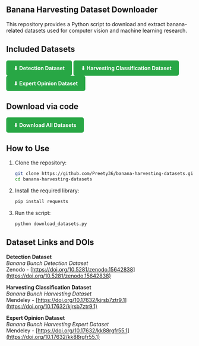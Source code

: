 ## Banana Harvesting Dataset Downloader

This repository provides a Python script to download and extract banana-related datasets used for computer vision and machine learning research.

## Included Datasets

<a href="https://zenodo.org/records/15642838/files/Dataset.zip?download=1" download style="display:inline-block; padding:12px 20px; background:#28a745; color:white; text-decoration:none; border-radius:5px; font-weight:bold;">⬇ Detection Dataset  </a>
<a href="https://prod-dcd-datasets-cache-zipfiles.s3.eu-west-1.amazonaws.com/kjrsb7ztr9-1.zip" download style="display:inline-block; padding:12px 20px; background:#28a745; color:white; text-decoration:none; border-radius:5px; font-weight:bold;">⬇ Harvesting Classification Dataset  </a>
<a href="https://prod-dcd-datasets-cache-zipfiles.s3.eu-west-1.amazonaws.com/kk88rgfr55-1.zip" download style="display:inline-block; padding:12px 20px; background:#28a745; color:white; text-decoration:none; border-radius:5px; font-weight:bold;">⬇ Expert Opinion Dataset  </a>

## Download via code

<a href="https://github.com/Preety36/banana-harvesting-datasets/blob/master/download_datasets.py" download style="display:inline-block; padding:12px 20px; background:#28a745; color:white; text-decoration:none; border-radius:5px; font-weight:bold;">⬇ Download All Datasets </a>

## How to Use

1. Clone the repository:
   ```bash
   git clone https://github.com/Preety36/banana-harvesting-datasets.git
   cd banana-harvesting-datasets
   ```

2. Install the required library:
   ```bash
   pip install requests
   ```

3. Run the script:
   ```bash
   python download_datasets.py
   ```

## Dataset Links and DOIs

**Detection Dataset**  
*Banana Bunch Detection Dataset*  
Zenodo - [https://doi.org/10.5281/zenodo.15642838](https://doi.org/10.5281/zenodo.15642838)

**Harvesting Classification Dataset**  
*Banana Bunch Harvesting Dataset*  
Mendeley - [https://doi.org/10.17632/kjrsb7ztr9.1](https://doi.org/10.17632/kjrsb7ztr9.1)

**Expert Opinion Dataset**  
*Banana Bunch Harvesting Expert Dataset*  
Mendeley - [https://doi.org/10.17632/kk88rgfr55.1](https://doi.org/10.17632/kk88rgfr55.1)


